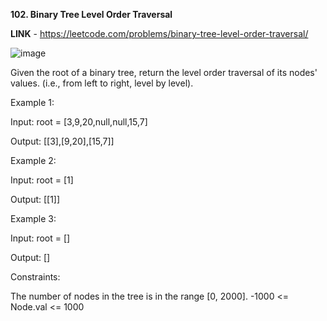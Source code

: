 **102. Binary Tree Level Order Traversal**

**LINK** - https://leetcode.com/problems/binary-tree-level-order-traversal/

![image](https://user-images.githubusercontent.com/92528845/189903413-c10c4f73-cf2e-44f9-afee-8078312b3b98.png)


Given the root of a binary tree, return the level order traversal of its nodes' values. (i.e., from left to right, level by level).
 

Example 1:


Input: root = [3,9,20,null,null,15,7]

Output: [[3],[9,20],[15,7]]


Example 2:

Input: root = [1]

Output: [[1]]


Example 3:

Input: root = []

Output: []
 

Constraints:

The number of nodes in the tree is in the range [0, 2000].
-1000 <= Node.val <= 1000
